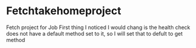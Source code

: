 # Fetchtakehomeproject
Fetch project for Job
First thing I noticed I would chang is the health check does not have a default method set to it, so I will set that to defult to get method
